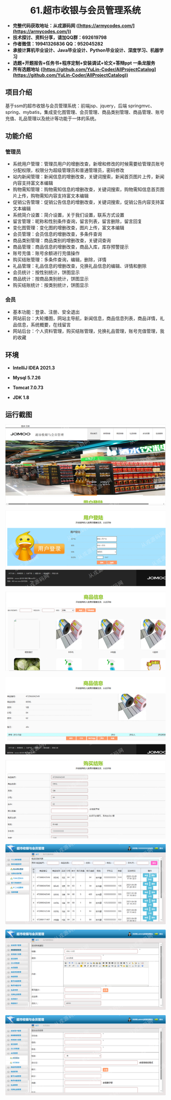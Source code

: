 <p><h1 align="center">61.超市收银与会员管理系统</h1></p>

- <b>完整代码获取地址：从戎源码网 ([https://armycodes.com/](https://armycodes.com/))</b>
- <b>技术探讨、资料分享，请加QQ群：692619798</b> 
- <b>作者微信：19941326836  QQ：952045282</b> 
- <b>承接计算机毕业设计、Java毕业设计、Python毕业设计、深度学习、机器学习</b>
- <b>选题+开题报告+任务书+程序定制+安装调试+论文+答辩ppt 一条龙服务</b>
- <b>所有选题地址 ([https://github.com/YuLin-Coder/AllProjectCatalog](https://github.com/YuLin-Coder/AllProjectCatalog)) </b>

## 项目介绍
基于ssm的超市收银与会员管理系统：前端jsp、jquery，后端 springmvc、spring、mybatis，集成变化图管理、会员管理、商品类别管理、商品管理、账号充值、礼品管理以及统计等功能于一体的系统。

## 功能介绍

### 管理员

- 系统用户管理：管理员用户的增删改查，新增和修改的时候需要给管理员账号分配权限，权限分为超级管理员和普通管理员，密码修改
- 站内新闻管理：新闻信息的增删改查，关键词搜索，新闻首页图片上传，新闻内容支持富文本编辑
- 购物需知管理：购物需知信息的增删改查，关键词搜索，购物需知信息首页图片上传，购物需知内容支持富文本编辑
- 促销公告管理：促销公告信息的增删改查，关键词搜索，促销公告内容支持富文本编辑
- 系统简介设置：简介设置，关于我们设置，联系方式设置
- 留言管理：昵称和性别条件查询，留言列表，留言删除，留言回复
- 变化图管理：变化图的增删改查，图片上传，富文本编辑
- 会员管理：会员信息的增删改查，多条件查询
- 商品类别管理：商品类别的增删改查，关键词查询
- 商品管理：商品信息的增删改查，商品入库，库存预警提示
- 账号充值：账号余额进行充值操作
- 购买结账管理：多条件查询，编辑，删除，详情
- 礼品管理：礼品信息的增删改查，兑换礼品信息的编辑、详情和删除
- 会员统计：按性别统计，饼图显示
- 商品统计：按商品类别统计，饼图显示
- 购买结账统计：按类别统计，饼图显示

### 会员

- 基本功能：登录、注册、安全退出
- 网站前台：大轮播图，网站主导航，新闻信息，商品信息列表，商品详情，礼品信息，系统概要，在线留言
- 网站后台：个人资料管理，购买结账管理，兑换礼品管理，账号充值管理，我的收藏

## 环境

- <b>IntelliJ IDEA 2021.3</b>

- <b>Mysql 5.7.26</b>

- <b>Tomcat 7.0.73</b>

- <b>JDK 1.8</b>

## 运行截图
![](screenshot/1.png)

![](screenshot/2.png)

![](screenshot/3.png)

![](screenshot/4.png)

![](screenshot/5.png)

![](screenshot/6.png)

![](screenshot/7.png)

![](screenshot/8.png)
